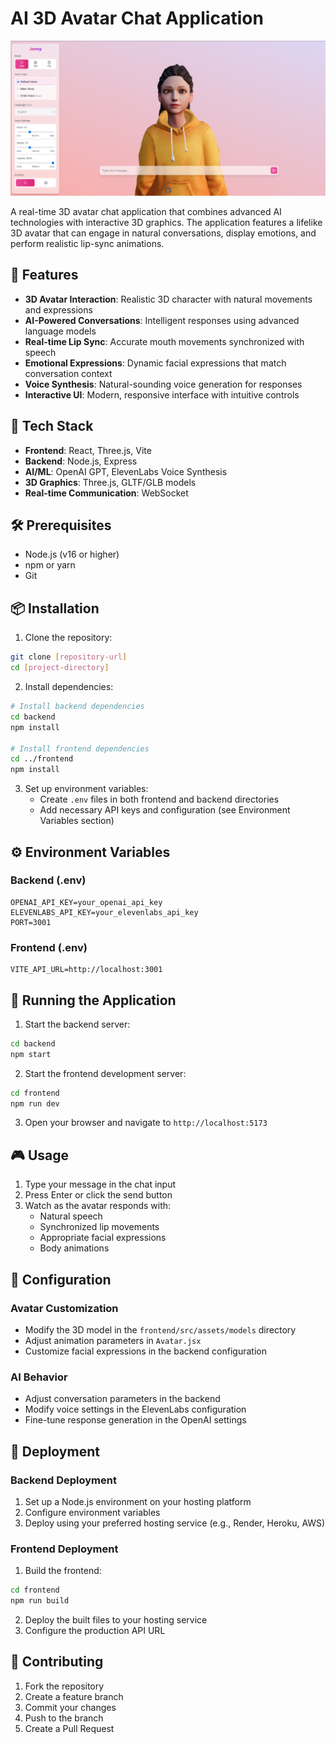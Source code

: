 # AI 3D Avatar Chat Application

![AI Avatar Chat Application](./frontend/public/image.png)

A real-time 3D avatar chat application that combines advanced AI technologies with interactive 3D graphics. The application features a lifelike 3D avatar that can engage in natural conversations, display emotions, and perform realistic lip-sync animations.

## 🌟 Features

- **3D Avatar Interaction**: Realistic 3D character with natural movements and expressions
- **AI-Powered Conversations**: Intelligent responses using advanced language models
- **Real-time Lip Sync**: Accurate mouth movements synchronized with speech
- **Emotional Expressions**: Dynamic facial expressions that match conversation context
- **Voice Synthesis**: Natural-sounding voice generation for responses
- **Interactive UI**: Modern, responsive interface with intuitive controls


## 🚀 Tech Stack

- **Frontend**: React, Three.js, Vite
- **Backend**: Node.js, Express
- **AI/ML**: OpenAI GPT, ElevenLabs Voice Synthesis
- **3D Graphics**: Three.js, GLTF/GLB models
- **Real-time Communication**: WebSocket

## 🛠️ Prerequisites

- Node.js (v16 or higher)
- npm or yarn
- Git

## 📦 Installation

1. Clone the repository:
```bash
git clone [repository-url]
cd [project-directory]
```

2. Install dependencies:
```bash
# Install backend dependencies
cd backend
npm install

# Install frontend dependencies
cd ../frontend
npm install
```

3. Set up environment variables:
   - Create `.env` files in both frontend and backend directories
   - Add necessary API keys and configuration (see Environment Variables section)

## ⚙️ Environment Variables

### Backend (.env)
```
OPENAI_API_KEY=your_openai_api_key
ELEVENLABS_API_KEY=your_elevenlabs_api_key
PORT=3001
```

### Frontend (.env)
```
VITE_API_URL=http://localhost:3001
```

## 🚀 Running the Application

1. Start the backend server:
```bash
cd backend
npm start
```

2. Start the frontend development server:
```bash
cd frontend
npm run dev
```

3. Open your browser and navigate to `http://localhost:5173`

## 🎮 Usage

1. Type your message in the chat input
2. Press Enter or click the send button
3. Watch as the avatar responds with:
   - Natural speech
   - Synchronized lip movements
   - Appropriate facial expressions
   - Body animations

## 🔧 Configuration

### Avatar Customization
- Modify the 3D model in the `frontend/src/assets/models` directory
- Adjust animation parameters in `Avatar.jsx`
- Customize facial expressions in the backend configuration

### AI Behavior
- Adjust conversation parameters in the backend
- Modify voice settings in the ElevenLabs configuration
- Fine-tune response generation in the OpenAI settings

## 🚢 Deployment

### Backend Deployment
1. Set up a Node.js environment on your hosting platform
2. Configure environment variables
3. Deploy using your preferred hosting service (e.g., Render, Heroku, AWS)

### Frontend Deployment
1. Build the frontend:
```bash
cd frontend
npm run build
```
2. Deploy the built files to your hosting service
3. Configure the production API URL

## 🤝 Contributing

1. Fork the repository
2. Create a feature branch
3. Commit your changes
4. Push to the branch
5. Create a Pull Request
